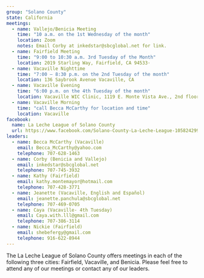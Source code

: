 ```yaml
---
group: "Solano County"
state: California
meetings:
  - name: Vallejo/Benicia Meeting
    time: "10 a.m. on the 1st Wednesday of the month"
    location: Zoom
    notes: Email Corby at inkedstar@sbcglobal.net for link.
  - name: Fairfield Meeting
    time: "9:00 to 10:30 a.m. 3rd Tuesday of the Month"
    location: 2019 Starling Way, Fairfield, CA 94533·
  - name: Vacaville Nighttime
    time: "7:00 – 8:30 p.m. on the 2nd Tuesday of the month"
    location: 136 Saybrook Avenue Vacaville, CA 
  - name: Vacaville Evening
    time: "6:00 p.m. on the 4th Tuesday of the month"
    location: Vacaville WIC Clinic, 1119 E. Monte Vista Ave., 2nd floor – Elevator available; open to the public, not just WIC recipients
  - name: Vacaville Morning
    time: "call Becca McCarthy for location and time"
    location: Vacaville
facebook: 
  name: La Leche League of Solano County
  url: https://www.facebook.com/Solano-County-La-Leche-League-105824299459800
leaders:
  - name: Becca McCarthy (Vacaville)
    email: Becca_McCarthy@yahoo.com
    telephone: 707-628-1463
  - name: Corby (Benicia and Vallejo) 
    email: inkedstar@sbcglobal.net
    telephone: 707-745-3932
  - name: Kathy (Fairfield)
    email: kathy.montemayor@hotmail.com
    telephone: 707-428-3771
  - name: Jeanette (Vacaville, English and Español) 
    email: jeanette.panchula@sbcglobal.net
    telephone: 707-469-0705
  - name: Caya (Vacaville- 4th Tuesday)
    email: Caya.with.lll@gmail.com
    telephone: 707-386-3114
  - name: Nickie (Fairfield)
    email: shebefergy@gmail.com
    telephone: 916-622-8944
---
```

The La Leche League of Solano County offers meetings in each of the following three cities: Fairfield, Vacaville, and Benicia. Please feel free to attend any of our meetings or contact any of our leaders.